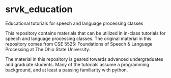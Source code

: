 # srvk_education
Educational tutorials for speech and language processing classes

This repository contains materials that can be utilized in in-class tutorials for speech and language processing classes.
The original material in this repository comes from CSE 5525: Foundations of Speech & Language Processing at The Ohio State University.

The material in this repository is geared towards advanced undergraduates and graduate students.  Many of the tutorials assume a
programming background, and at least a passing familiarity with python.

